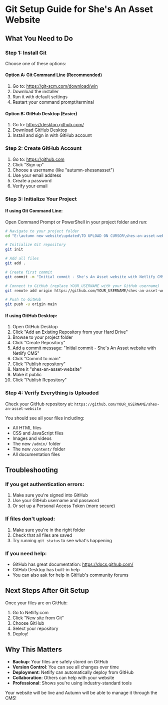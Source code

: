 # Git Setup Guide for She's An Asset Website

## What You Need to Do

### Step 1: Install Git
Choose one of these options:

#### Option A: Git Command Line (Recommended)
1. Go to: https://git-scm.com/download/win
2. Download the installer
3. Run it with default settings
4. Restart your command prompt/terminal

#### Option B: GitHub Desktop (Easier)
1. Go to: https://desktop.github.com/
2. Download GitHub Desktop
3. Install and sign in with GitHub account

### Step 2: Create GitHub Account
1. Go to: https://github.com
2. Click "Sign up"
3. Choose a username (like "autumn-shesanasset")
4. Use your email address
5. Create a password
6. Verify your email

### Step 3: Initialize Your Project

#### If using Git Command Line:
Open Command Prompt or PowerShell in your project folder and run:

```bash
# Navigate to your project folder
cd "E:\autumn new website\updated\TO UPLOAD ON CURSOR\shes-an-asset-website - Copy"

# Initialize Git repository
git init

# Add all files
git add .

# Create first commit
git commit -m "Initial commit - She's An Asset website with Netlify CMS"

# Connect to GitHub (replace YOUR_USERNAME with your GitHub username)
git remote add origin https://github.com/YOUR_USERNAME/shes-an-asset-website.git

# Push to GitHub
git push -u origin main
```

#### If using GitHub Desktop:
1. Open GitHub Desktop
2. Click "Add an Existing Repository from your Hard Drive"
3. Browse to your project folder
4. Click "Create Repository"
5. Add a commit message: "Initial commit - She's An Asset website with Netlify CMS"
6. Click "Commit to main"
7. Click "Publish repository"
8. Name it "shes-an-asset-website"
9. Make it public
10. Click "Publish Repository"

### Step 4: Verify Everything is Uploaded
Check your GitHub repository at:
`https://github.com/YOUR_USERNAME/shes-an-asset-website`

You should see all your files including:
- All HTML files
- CSS and JavaScript files
- Images and videos
- The new `/admin/` folder
- The new `/content/` folder
- All documentation files

## Troubleshooting

### If you get authentication errors:
1. Make sure you're signed into GitHub
2. Use your GitHub username and password
3. Or set up a Personal Access Token (more secure)

### If files don't upload:
1. Make sure you're in the right folder
2. Check that all files are saved
3. Try running `git status` to see what's happening

### If you need help:
- GitHub has great documentation: https://docs.github.com/
- GitHub Desktop has built-in help
- You can also ask for help in GitHub's community forums

## Next Steps After Git Setup

Once your files are on GitHub:
1. Go to Netlify.com
2. Click "New site from Git"
3. Choose GitHub
4. Select your repository
5. Deploy!

## Why This Matters

- **Backup**: Your files are safely stored on GitHub
- **Version Control**: You can see all changes over time
- **Deployment**: Netlify can automatically deploy from GitHub
- **Collaboration**: Others can help with your website
- **Professional**: Shows you're using industry-standard tools

Your website will be live and Autumn will be able to manage it through the CMS!


